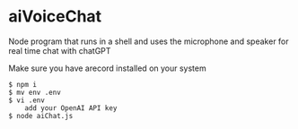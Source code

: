 # aiVoiceChat
Node program that runs in a shell and uses the microphone and speaker for real time chat with chatGPT

Make sure you have arecord installed on your system

```
$ npm i
$ mv env .env
$ vi .env
    add your OpenAI API key
$ node aiChat.js
```

